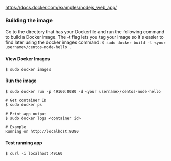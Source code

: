 https://docs.docker.com/examples/nodejs_web_app/


### Building the image
Go to the directory that has your Dockerfile and run the following command to build a Docker image. The -t flag lets you tag your image so it's easier to find later using the docker images command:
`$ sudo docker build -t <your username>/centos-node-hello .`


#### View Docker Images
`$ sudo docker images`


#### Run the image

`$ sudo docker run -p 49160:8080 -d <your username>/centos-node-hello`
```
# Get container ID
$ sudo docker ps

# Print app output
$ sudo docker logs <container id>

# Example
Running on http://localhost:8080
```

#### Test running app
`$ curl -i localhost:49160`
